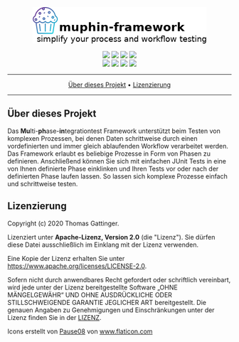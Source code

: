 <p align="center">
 <img src="https://raw.githubusercontent.com/morrigan-dev/muphin-framework/main/images/muphin-framework.png">
</p>

<p align="center">
    <a href="https://github.com/morrigan-dev/muphin-framework/actions/workflows/build-job.yml" title="Build Job"><img src="https://img.shields.io/github/workflow/status/morrigan-dev/muphin-framework/Run%20snapshot%20build-job?logo=GitHub"></a>
    <a href="https://github.com/morrigan-dev/muphin-framework/actions/workflows/quality-job.yml" title="Quality Job"><img src="https://img.shields.io/github/workflow/status/morrigan-dev/muphin-framework/Run%20quality%20build-job?label=quality-build&logo=GitHub"></a>
    <a href="https://github.com/morrigan-dev/muphin-framework/blob/main/LICENSE" title="License"><img src="https://img.shields.io/github/license/morrigan-dev/muphin-framework?logo=GitHub"></a>
    <a href="https://github.com/morrigan-dev/muphin-framework" title="Last Commit"><img src="https://img.shields.io/github/last-commit/morrigan-dev/muphin-framework?logo=GitHub"></a>
	<br>    
    <a href="https://sonarcloud.io/dashboard?id=morrigan-dev_muphin-framework" title="Quality Gate"><img src="https://img.shields.io/sonar/quality_gate/morrigan-dev_muphin-framework?logo=SonarCloud&server=https%3A%2F%2Fsonarcloud.io"></a>
    <a href="https://sonarcloud.io/dashboard?id=morrigan-dev_muphin-framework" title="Successful tests"><img src="https://img.shields.io/sonar/test_success_density/morrigan-dev_muphin-framework?logo=SonarCloud&server=https%3A%2F%2Fsonarcloud.io"></a>
    <a href="https://sonarcloud.io/dashboard?id=morrigan-dev_muphin-framework" title="Coverage"><img src="https://img.shields.io/sonar/coverage/morrigan-dev_muphin-framework?logo=SonarCloud&server=https%3A%2F%2Fsonarcloud.io"></a>
    <a href="https://sonarcloud.io/dashboard?id=morrigan-dev_muphin-framework" title="Lines of code"><img src="https://sonarcloud.io/api/project_badges/measure?project=morrigan-dev_muphin-framework&metric=ncloc"></a>
</p>

<hr />
<p align="center">
    <a href="#über-dieses-projekt">Über dieses Projekt</a> •
    <a href="#lizenzierung">Lizenzierung</a>
</p>
<hr />

## Über dieses Projekt

Das <b>Mu</b>lti-<b>ph</b>ase-<b>in</b>tegrationtest Framework unterstützt beim Testen von komplexen Prozessen, bei denen Daten schrittweise durch einen vordefinierten und immer gleich ablaufenden Workflow verarbeitet werden. Das Framework erlaubt es beliebige Prozesse in Form von Phasen zu definieren. Anschließend können Sie sich mit einfachen JUnit Tests in eine von Ihnen definierte Phase einklinken und Ihren Tests vor oder nach der definierten Phase laufen lassen. So lassen sich komplexe Prozesse einfach und schrittweise testen. 

## Lizenzierung

Copyright (c) 2020 Thomas Gattinger.

Lizenziert unter **Apache-Lizenz, Version 2.0** (die "Lizenz"). Sie dürfen diese Datei ausschließlich im Einklang mit 
der Lizenz verwenden.

Eine Kopie der Lizenz erhalten Sie unter https://www.apache.org/licenses/LICENSE-2.0.

Sofern nicht durch anwendbares Recht gefordert oder schriftlich vereinbart, wird jede unter der Lizenz bereitgestellte 
Software „OHNE MÄNGELGEWÄHR“ UND OHNE AUSDRÜCKLICHE ODER STILLSCHWEIGENDE GARANTIE JEGLICHER ART bereitgestellt. 
Die genauen Angaben zu Genehmigungen und Einschränkungen unter der Lizenz finden Sie in der [LIZENZ](LICENSE).


<div>Icons erstellt von <a href="https://www.flaticon.com/de/autoren/pause08" title="Pause08">Pause08</a> von <a href="https://www.flaticon.com/de/" title="Flaticon">www.flaticon.com</a></div>